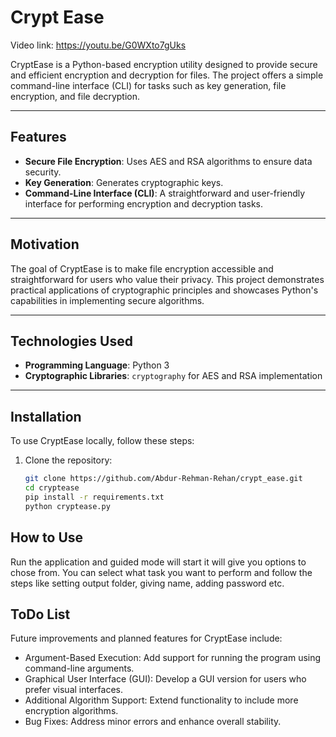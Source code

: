 # Crypt Ease

Video link: https://youtu.be/G0WXto7gUks

CryptEase is a Python-based encryption utility designed to provide secure and efficient encryption and decryption for files. The project offers a simple command-line interface (CLI) for tasks such as key generation, file encryption, and file decryption.

---

## Features

- **Secure File Encryption**: Uses AES and RSA algorithms to ensure data security.
- **Key Generation**: Generates cryptographic keys.
- **Command-Line Interface (CLI)**: A straightforward and user-friendly interface for performing encryption and decryption tasks.

---

## Motivation

The goal of CryptEase is to make file encryption accessible and straightforward for users who value their privacy. This project demonstrates practical applications of cryptographic principles and showcases Python's capabilities in implementing secure algorithms.

---

## Technologies Used

- **Programming Language**: Python 3
- **Cryptographic Libraries**: `cryptography` for AES and RSA implementation

---

## Installation

To use CryptEase locally, follow these steps:

1. Clone the repository:
   ```bash
   git clone https://github.com/Abdur-Rehman-Rehan/crypt_ease.git
   cd cryptease
   pip install -r requirements.txt
   python cryptease.py
   ```

## How to Use

Run the application and guided mode will start it will give you options to chose from. You can select what task you want to perform and follow the steps like setting output folder, giving name, adding password etc.

## ToDo List

Future improvements and planned features for CryptEase include:

- Argument-Based Execution: Add support for running the program using command-line arguments.
- Graphical User Interface (GUI): Develop a GUI version for users who prefer visual interfaces.
- Additional Algorithm Support: Extend functionality to include more encryption algorithms.
- Bug Fixes: Address minor errors and enhance overall stability.
